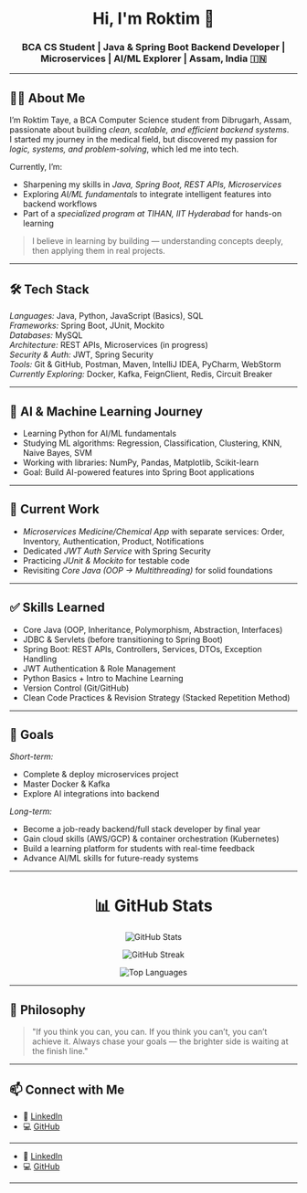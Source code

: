 <h1 align="center">Hi, I'm Roktim 👋</h1>
<h3 align="center">BCA CS Student | Java & Spring Boot Backend Developer | Microservices | AI/ML Explorer | Assam, India 🇮🇳</h3>

---

## 👨‍💻 About Me

I’m Roktim Taye, a BCA Computer Science student from Dibrugarh, Assam, passionate about building *clean, scalable, and efficient backend systems*.  
I started my journey in the medical field, but discovered my passion for *logic, systems, and problem-solving*, which led me into tech.  

Currently, I’m:
- Sharpening my skills in *Java, Spring Boot, REST APIs, Microservices*
- Exploring *AI/ML fundamentals* to integrate intelligent features into backend workflows
- Part of a *specialized program at TIHAN, IIT Hyderabad* for hands-on learning

> I believe in learning by building — understanding concepts deeply, then applying them in real projects.

---

## 🛠 Tech Stack

*Languages:* Java, Python, JavaScript (Basics), SQL  
*Frameworks:* Spring Boot, JUnit, Mockito  
*Databases:* MySQL  
*Architecture:* REST APIs, Microservices (in progress)  
*Security & Auth:* JWT, Spring Security  
*Tools:* Git & GitHub, Postman, Maven, IntelliJ IDEA, PyCharm, WebStorm  
*Currently Exploring:* Docker, Kafka, FeignClient, Redis, Circuit Breaker  

---

## 🤖 AI & Machine Learning Journey

- Learning Python for AI/ML fundamentals
- Studying ML algorithms: Regression, Classification, Clustering, KNN, Naive Bayes, SVM
- Working with libraries: NumPy, Pandas, Matplotlib, Scikit-learn
- Goal: Build AI-powered features into Spring Boot applications

---

## 🚧 Current Work

- *Microservices Medicine/Chemical App* with separate services: Order, Inventory, Authentication, Product, Notifications  
- Dedicated *JWT Auth Service* with Spring Security  
- Practicing *JUnit & Mockito* for testable code  
- Revisiting *Core Java (OOP → Multithreading)* for solid foundations

---

## ✅ Skills Learned

- Core Java (OOP, Inheritance, Polymorphism, Abstraction, Interfaces)  
- JDBC & Servlets (before transitioning to Spring Boot)  
- Spring Boot: REST APIs, Controllers, Services, DTOs, Exception Handling  
- JWT Authentication & Role Management  
- Python Basics + Intro to Machine Learning  
- Version Control (Git/GitHub)  
- Clean Code Practices & Revision Strategy (Stacked Repetition Method)

---

## 🎯 Goals

*Short-term:*
- Complete & deploy microservices project
- Master Docker & Kafka
- Explore AI integrations into backend

*Long-term:*
- Become a job-ready backend/full stack developer by final year
- Gain cloud skills (AWS/GCP) & container orchestration (Kubernetes)
- Build a learning platform for students with real-time feedback
- Advance AI/ML skills for future-ready systems

---

<h1 align="center">📊 GitHub Stats</h1>

<p align="center">
  <img src="https://github-readme-stats.vercel.app/api?username=roktimtaye&show_icons=true&theme=radical" alt="GitHub Stats" />
</p>

<p align="center">
  <img src="https://github-readme-streak-stats.herokuapp.com?user=roktimtaye&theme=radical" alt="GitHub Streak" />
</p>

<p align="center">
  <img src="https://github-readme-stats.vercel.app/api/top-langs/?username=roktimtaye&layout=compact&theme=radical" alt="Top Languages" />
</p>

---

## 🧠 Philosophy

> "If you think you can, you can. If you think you can’t, you can’t achieve it. Always chase your goals — the brighter side is waiting at the finish line."

---

## 📫 Connect with Me

- 💼 [LinkedIn](https://linkedin.com/in/roktim-taye-86957437a)  
- 💻 [GitHub](https://github.com/roktimtaye)  

---

- 💼 [LinkedIn](https://linkedin.com/in/YOUR_LINKEDIN)
- 💻 [GitHub](https://github.com/YOUR_GITHUB_USERNAME)

---

